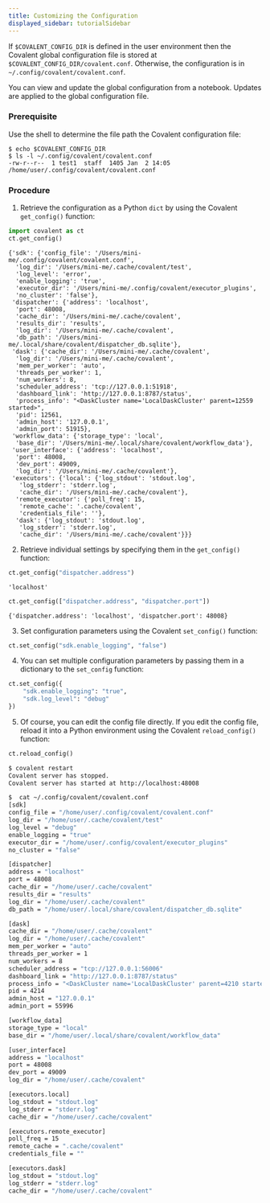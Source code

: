 ```yaml
---
title: Customizing the Configuration
displayed_sidebar: tutorialSidebar
---
```


If `$COVALENT_CONFIG_DIR` is defined in the user environment then the Covalent global configuration file is stored at `$COVALENT_CONFIG_DIR/covalent.conf`. Otherwise, the configuration is in `~/.config/covalent/covalent.conf`.

You can view and update the global configuration from a notebook. Updates are applied to the global configuration file.

### Prerequisite

Use the shell to determine the file path the Covalent configuration file:

```
$ echo $COVALENT_CONFIG_DIR
$ ls -l ~/.config/covalent/covalent.conf
-rw-r--r--  1 test1  staff  1405 Jan  2 14:05 /home/user/.config/covalent/covalent.conf
```

### Procedure

1. Retrieve the configuration as a Python `dict` by using the Covalent `get_config()` function:

```python
import covalent as ct
ct.get_config()
```

    {'sdk': {'config_file': '/Users/mini-me/.config/covalent/covalent.conf',
      'log_dir': '/Users/mini-me/.cache/covalent/test',
      'log_level': 'error',
      'enable_logging': 'true',
      'executor_dir': '/Users/mini-me/.config/covalent/executor_plugins',
      'no_cluster': 'false'},
     'dispatcher': {'address': 'localhost',
      'port': 48008,
      'cache_dir': '/Users/mini-me/.cache/covalent',
      'results_dir': 'results',
      'log_dir': '/Users/mini-me/.cache/covalent',
      'db_path': '/Users/mini-me/.local/share/covalent/dispatcher_db.sqlite'},
     'dask': {'cache_dir': '/Users/mini-me/.cache/covalent',
      'log_dir': '/Users/mini-me/.cache/covalent',
      'mem_per_worker': 'auto',
      'threads_per_worker': 1,
      'num_workers': 8,
      'scheduler_address': 'tcp://127.0.0.1:51918',
      'dashboard_link': 'http://127.0.0.1:8787/status',
      'process_info': "<DaskCluster name='LocalDaskCluster' parent=12559 started>",
      'pid': 12561,
      'admin_host': '127.0.0.1',
      'admin_port': 51915},
     'workflow_data': {'storage_type': 'local',
      'base_dir': '/Users/mini-me/.local/share/covalent/workflow_data'},
     'user_interface': {'address': 'localhost',
      'port': 48008,
      'dev_port': 49009,
      'log_dir': '/Users/mini-me/.cache/covalent'},
     'executors': {'local': {'log_stdout': 'stdout.log',
       'log_stderr': 'stderr.log',
       'cache_dir': '/Users/mini-me/.cache/covalent'},
      'remote_executor': {'poll_freq': 15,
       'remote_cache': '.cache/covalent',
       'credentials_file': ''},
      'dask': {'log_stdout': 'stdout.log',
       'log_stderr': 'stderr.log',
       'cache_dir': '/Users/mini-me/.cache/covalent'}}}

2. Retrieve individual settings by specifying them in the `get_config()` function:

```python
ct.get_config("dispatcher.address")
```

    'localhost'

```python
ct.get_config(["dispatcher.address", "dispatcher.port"])
```

    {'dispatcher.address': 'localhost', 'dispatcher.port': 48008}

3. Set configuration parameters using the Covalent `set_config()` function:

```python
ct.set_config("sdk.enable_logging", "false")
```

4. You can set multiple configuration parameters by passing them in a dictionary to the `set_config` function:

```python
ct.set_config({
    "sdk.enable_logging": "true",
    "sdk.log_level": "debug"
})
```

5. Of course, you can edit the config file directly. If you edit the config file, reload it into a Python environment using the Covalent `reload_config()` function:

```python
ct.reload_config()
```

```bash
$ covalent restart
Covalent server has stopped.
Covalent server has started at http://localhost:48008

$  cat ~/.config/covalent/covalent.conf
[sdk]
config_file = "/home/user/.config/covalent/covalent.conf"
log_dir = "/home/user/.cache/covalent/test"
log_level = "debug"
enable_logging = "true"
executor_dir = "/home/user/.config/covalent/executor_plugins"
no_cluster = "false"

[dispatcher]
address = "localhost"
port = 48008
cache_dir = "/home/user/.cache/covalent"
results_dir = "results"
log_dir = "/home/user/.cache/covalent"
db_path = "/home/user/.local/share/covalent/dispatcher_db.sqlite"

[dask]
cache_dir = "/home/user/.cache/covalent"
log_dir = "/home/user/.cache/covalent"
mem_per_worker = "auto"
threads_per_worker = 1
num_workers = 8
scheduler_address = "tcp://127.0.0.1:56006"
dashboard_link = "http://127.0.0.1:8787/status"
process_info = "<DaskCluster name='LocalDaskCluster' parent=4210 started>"
pid = 4214
admin_host = "127.0.0.1"
admin_port = 55996

[workflow_data]
storage_type = "local"
base_dir = "/home/user/.local/share/covalent/workflow_data"

[user_interface]
address = "localhost"
port = 48008
dev_port = 49009
log_dir = "/home/user/.cache/covalent"

[executors.local]
log_stdout = "stdout.log"
log_stderr = "stderr.log"
cache_dir = "/home/user/.cache/covalent"

[executors.remote_executor]
poll_freq = 15
remote_cache = ".cache/covalent"
credentials_file = ""

[executors.dask]
log_stdout = "stdout.log"
log_stderr = "stderr.log"
cache_dir = "/home/user/.cache/covalent"
```
